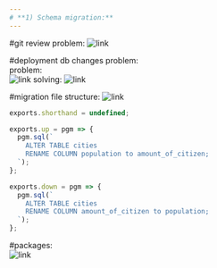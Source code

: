 ```yaml
---
# **1) Schema migration:**  
---
```

#git review problem:
![link](https://drive.google.com/uc?id=1dZuhZmh72tDk-mdAzoCkgIyDM0Hm8BIg)

#deployment db changes problem:  
problem:  
![link](https://drive.google.com/uc?id=1sJfkpqeo7g23oJJTZX6coWg5GGiUFnoG)
solving:
![link](https://drive.google.com/uc?id=1EXoRW5h3bTeYJqdMHEiDGaNd4NQUO9vx)

#migration file structure:
![link](https://drive.google.com/uc?id=1fMszrinGO6mnuTn-8obhpKykILr5ImUy)
```js
exports.shorthand = undefined;

exports.up = pgm => {
  pgm.sql(`
    ALTER TABLE cities
    RENAME COLUMN population to amount_of_citizen;
  `);
};

exports.down = pgm => {
  pgm.sql(`
    ALTER TABLE cities
    RENAME COLUMN amount_of_citizen to population;
  `);
};
```
#packages:  
![link](https://drive.google.com/uc?id=1ipzkP7RoKLow1_Ku5Zw7dkFk2bqbmfMc)

